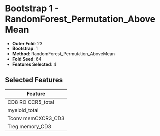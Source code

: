 # Bootstrap 1 - RandomForest_Permutation_AboveMean

- **Outer Fold**: 23
- **Bootstrap**: 1
- **Method**: RandomForest_Permutation_AboveMean
- **Fold Seed**: 64
- **Features Selected**: 4

## Selected Features

| Feature |
|---------|
| CD8 RO CCR5_total |
| myeloid_total |
| Tconv memCXCR3_CD3 |
| Treg memory_CD3 |
